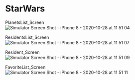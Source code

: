 # StarWars

PlanetsList_Screen
![Simulator Screen Shot - iPhone 8 - 2020-10-28 at 11 51 04](https://user-images.githubusercontent.com/39049376/97425839-4f4a1a80-191b-11eb-81ad-26af7622108d.png)

ResidentsList_Screen
![Simulator Screen Shot - iPhone 8 - 2020-10-28 at 11 51 07](https://user-images.githubusercontent.com/39049376/97425988-84ef0380-191b-11eb-9533-24d3e956ba56.png)

Resident_Screen
![Simulator Screen Shot - iPhone 8 - 2020-10-28 at 11 51 09](https://user-images.githubusercontent.com/39049376/97426322-f464f300-191b-11eb-8103-ea7f8bbfbb4e.png)

FavoriteList_Screen
![Simulator Screen Shot - iPhone 8 - 2020-10-28 at 11 51 11](https://user-images.githubusercontent.com/39049376/97426372-0cd50d80-191c-11eb-8e4c-4687ee08f5f2.png)
